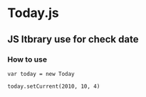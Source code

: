 # Today.js
## JS ltbrary use for check date

### How to use
```
var today = new Today

today.setCurrent(2010, 10, 4)
```
